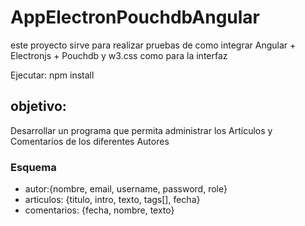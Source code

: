 # AppElectronPouchdbAngular

este proyecto sirve para realizar pruebas de como integrar Angular + Electronjs + Pouchdb y w3.css como para la interfaz

Ejecutar:
npm install

## objetivo:
Desarrollar un programa que permita administrar los Artículos y Comentarios de los diferentes Autores
### Esquema
- autor:{nombre, email, username, password, role}
- articulos: {titulo, intro, texto, tags[], fecha}
- comentarios: {fecha, nombre, texto}
